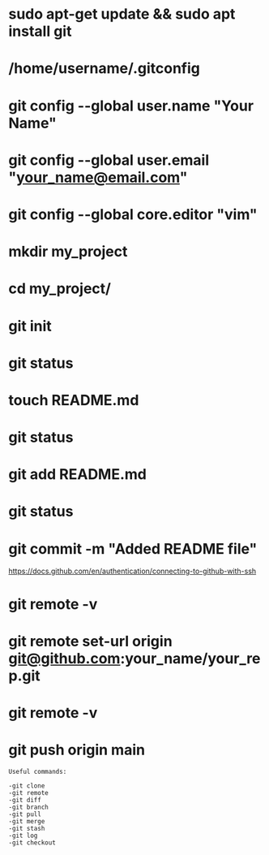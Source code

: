 # sudo apt-get update && sudo apt install git

# /home/username/.gitconfig

# git config --global user.name "Your Name"
# git config --global user.email "your_name@email.com"
# git config --global core.editor "vim"

# mkdir my_project
# cd my_project/
# git init

# git status
# touch README.md
# git status
# git add README.md
# git status
# git commit -m "Added README file"

https://docs.github.com/en/authentication/connecting-to-github-with-ssh
# git remote -v
# git remote set-url origin git@github.com:your_name/your_rep.git
# git remote -v

# git push origin main

```
Useful commands:

-git clone
-git remote
-git diff
-git branch
-git pull
-git merge
-git stash
-git log
-git checkout
```


